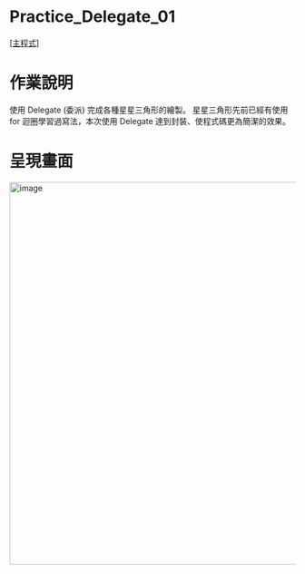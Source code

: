 # Practice_Delegate_01

[[主程式]](https://github.com/kaonlee/Practice_Delegate_01/blob/master/Practice_Delegate_01/Program.cs)

# 作業說明
使用 Delegate (委派) 完成各種星星三角形的繪製。
星星三角形先前已經有使用 for 迴圈學習過寫法，本次使用 Delegate 達到封裝、使程式碼更為簡潔的效果。

# 呈現畫面
<img width="675" alt="image" src="https://user-images.githubusercontent.com/49613947/233796702-1c189acb-f09e-43a5-9dc2-199b1aae3494.png">
